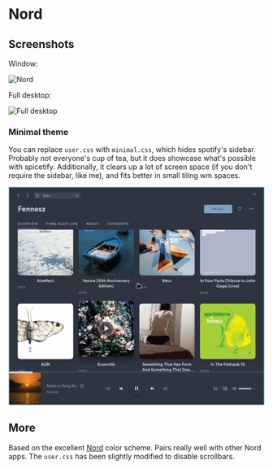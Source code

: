 # Nord

## Screenshots

Window: 

![Nord](https://i.imgur.com/weR89yy.jpg)

Full desktop: 

![Full desktop](https://i.imgur.com/jzfNv2s.jpg)

### Minimal theme ###

You can replace `user.css` with `minimal.css`, which hides spotify's sidebar. Probably not everyone's cup of tea, but it does showcase what's possible with spicetify. Additionally, it clears up a lot of screen space (if you don't require the sidebar, like me), and fits better in small tiling wm spaces.

![minimal](./minimal.jpg)

## More

Based on the excellent [Nord](https://github.com/arcticicestudio/nord) color scheme. Pairs really well with other Nord apps. The `user.css` has been slightly modified to disable scrollbars.


